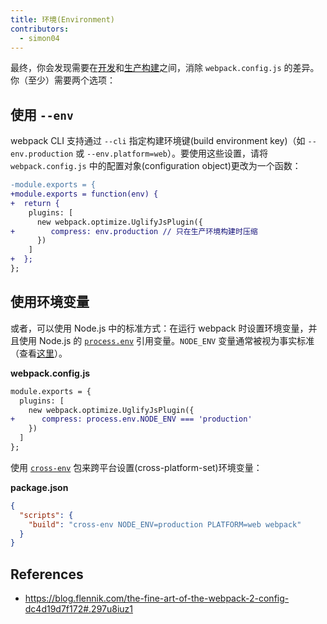 ```yaml
---
title: 环境(Environment)
contributors:
  - simon04
---
```


最终，你会发现需要在[开发](/guides/development)和[生产构建](/guides/production-build)之间，消除 `webpack.config.js` 的差异。你（至少）需要两个选项：

## 使用 `--env`

webpack CLI 支持通过 `--cli` 指定构建环境键(build environment key)（如 `--env.production` 或 `--env.platform=web`）。要使用这些设置，请将 `webpack.config.js` 中的配置对象(configuration object)更改为一个函数：

```diff
-module.exports = {
+module.exports = function(env) {
+  return {
    plugins: [
      new webpack.optimize.UglifyJsPlugin({
+        compress: env.production // 只在生产环境构建时压缩
      })
    ]
+  };
};
```

## 使用环境变量

或者，可以使用 Node.js 中的标准方式：在运行 webpack 时设置环境变量，并且使用 Node.js 的 [`process.env`](https://nodejs.org/api/process.html#process_process_env) 引用变量。`NODE_ENV` 变量通常被视为事实标准（查看[这里](https://dzone.com/articles/what-you-should-know-about-node-env)）。

**webpack.config.js**
```diff
module.exports = {
  plugins: [
    new webpack.optimize.UglifyJsPlugin({
+      compress: process.env.NODE_ENV === 'production'
    })
  ]
};
```

使用 [`cross-env`](https://www.npmjs.com/package/cross-env) 包来跨平台设置(cross-platform-set)环境变量：

**package.json**
```json
{
  "scripts": {
    "build": "cross-env NODE_ENV=production PLATFORM=web webpack"
  }
}
```

## References
* https://blog.flennik.com/the-fine-art-of-the-webpack-2-config-dc4d19d7f172#.297u8iuz1
